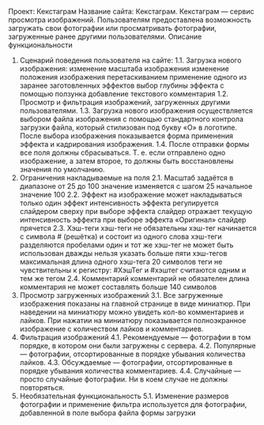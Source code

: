 Проект: Кекстаграм
Название сайта: Кекстаграм.
Кекстаграм — сервис просмотра изображений. Пользователям предоставлена возможность загружать свои фотографии или просматривать фотографии, загруженные ранее другими пользователями.
Описание функциональности
1. Сценарий поведения пользователя на сайте:
1.1. Загрузка нового изображения:
изменение масштаба изображения
изменение положения изображения перетаскиванием
применение одного из заранее заготовленных эффектов
выбор глубины эффекта с помощью ползунка
добавление текстового комментария
1.2. Просмотр и фильтрация изображений, загруженных другими пользователями.
1.3. Загрузка нового изображения осуществляется выбором файла изображения с помощью стандартного контрола загрузки файла, который стилизован под букву «О» в логотипе. После выбора изображения показывается форма применения эффекта и кадрирования изображения.
1.4. После отправки формы все поля должны сбрасываться. Т. е. если отправлено одно изображение, а затем второе, то должны быть восстановлены значения по умолчанию.
2. Ограничения накладываемые на поля
2.1. Масштаб
задаётся в диапазоне от 25 до 100
значение изменяется с шагом 25
начальное значение 100
2.2. Эффект
на изображение может накладываться только один эффект
интенсивность эффекта регулируется слайдером сверху
при выборе эффекта слайдер отражает текущую интенсивность эффекта
при выборе эффекта «Оригинал» слайдер прячется
2.3. Хэш-теги
хэш-теги не обязательны
хэш-тег начинается с символа # (решётка) и состоит из одного слова
хэш-теги разделяются пробелами
один и тот же хэш-тег не может быть использован дважды
нельзя указать больше пяти хэш-тегов
максимальная длина одного хэш-тега 20 символов
теги не чувствительны к регистру: #ХэшТег и #хэштег считаются одним и тем же тегом
2.4. Комментарий
комментарий не обязателен
длина комментария не может составлять больше 140 символов
3. Просмотр загруженных изображений
3.1. Все загруженные изображения показаны на главной странице в виде миниатюр. При наведении на миниатюру можно увидеть кол-во комментариев и лайков. При нажатии на миниатюру показывается полноэкранное изображение с количеством лайков и комментариев.
4. Фильтрация изображений
4.1. Рекомендуемые — фотографии в том порядке, в котором они были загружены с сервера.
4.2. Популярные — фотографии, отсортированные в порядке убывания количества лайков.
4.3. Обсуждаемые — фотографии, отсортированные в порядке убывания количества комментариев.
4.4. Случайные — просто случайные фотографии. Ни в коем случае не должны повторяться.
5. Необязательная функциональность
5.1. Изменение размеров фотографии и применение фильтра используется для фотографии, добавленной в поле выбора файла формы загрузки
